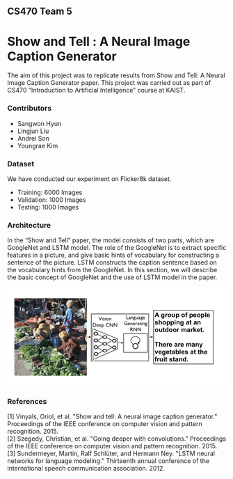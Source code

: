 ## CS470 Team 5
# Show and Tell : A Neural Image Caption Generator

The aim of this project was to replicate results from Show and Tell: A Neural Image Caption Generator paper. This project was carried out as part of CS470 “Introduction to Artificial Intelligence” course at KAIST.

### Contributors
 - Sangwon Hyun
 - Lingjun Liu
 - Andrei Son
 - Youngrae Kim

### Dataset
We have conducted our experiment on Flicker8k dataset.
 - Training: 6000 Images
 - Validation: 1000 Images
 - Testing: 1000 Images

### Architecture
In the “Show and Tell” paper, the model consists of two parts, which are GoogleNet and LSTM model. The role of the GoogleNet is to extract specific features in a picture, and give basic hints of vocabulary for constructing a sentence of the picture. LSTM constructs the caption sentence based on the vocabulary hints from the GoogleNet. In this section, we will describe the basic concept of GoogleNet and the use of LSTM model in the paper.

<p align="center">
<img src="/Readme_image/model.PNG" width=600>
</p>

### References
[1] Vinyals, Oriol, et al. "Show and tell: A neural image caption generator." Proceedings of the IEEE conference on computer vision and pattern recognition. 2015.  
[2] Szegedy, Christian, et al. "Going deeper with convolutions." Proceedings of the IEEE conference on computer vision and pattern recognition. 2015.   
[3] Sundermeyer, Martin, Ralf Schlüter, and Hermann Ney. "LSTM neural networks for language modeling." Thirteenth annual conference of the international speech communication association. 2012.
